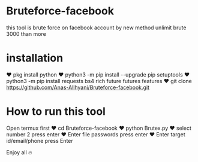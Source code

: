 # Bruteforce-facebook
this tool is brute force on facebook account by new method unlimit brute 3000 than more 
# installation

❤ pkg install python
❤ python3 -m pip install --upgrade pip setuptools
❤ python3 -m pip install requests bs4 rich future futures features
❤ git clone https://github.com/Anas-Allhyani/Bruteforce-facebook.git

# How to run this tool
  Open termux first
❤ cd Bruteforce-facebook
❤ python Brutex.py
❤ select number 2 press enter
❤ Enter file passwords press enter
❤ Enter target id/email/phone press Enter

Enjoy all 🔥
